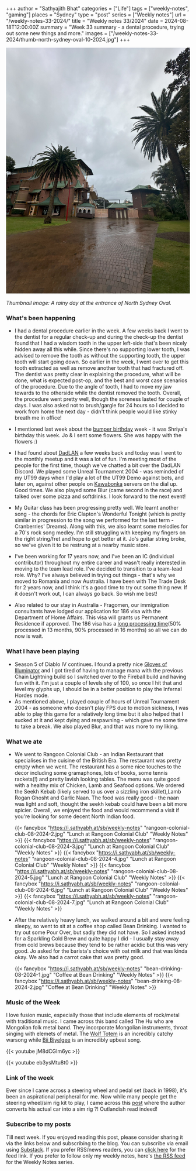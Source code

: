 +++
author = "Sathyajith Bhat"
categories = ["Life"]
tags = ["weekly-notes", "gaming"]
places = "Sydney"
type = "post"
series = ["Weekly notes"]
url = "/weekly-notes-33-2024/"
title = "Weekly notes 33/2024"
date = 2024-08-18T12:00:00Z
summary = "Week 33 summary - a dental procedure, trying out some new things and more."
images = ["/weekly-notes-33-2024/thumb-north-sydney-oval-10-2024.jpg"]
+++

![](thumb-north-sydney-oval-10-2024.jpg)

_Thumbnail image: A rainy day at the entrance of North Sydney Oval._ 

### What's been happening

* I had a dental procedure earlier in the week. A few weeks back I went to the dentist for a regular check-up and during the check-up the dentist found that I had a wisdom tooth in the upper left-side that's been nicely hidden away all this while. Since there's no supporting lower tooth, I was advised to remove the tooth as without the supporting tooth, the upper tooth will start going down. So earlier in the week, I went over to get this tooth extracted as well as remove another tooth that had fractured off. The dentist was pretty clear in explaining the procedure, what will be done, what is expected post-op, and the best and worst case scenarios of the procedure. Due to the angle of tooth, I had to move my jaw towards to the otherside while the dentist removed the tooth. Overall, the procedure went pretty well, though the soreness lasted for couple of days. I was also asked not to brush/gargle for 24 hours so I decided to work from home the next day - didn't think people would like stinky breath me in office!

* I mentioned last week about the [bumper birthday](/weekly-notes-32-2024/) week - it was Shriya's birthday this week. Jo & I sent some flowers. She was happy with the flowers :) 

* I had found about [DadLAN](https://dadlan.au/) a few weeks back and today was I went to the monthly meetup and it was a lot of fun. I'm meeting most of the people for the first time, though we've chatted a bit over the DadLAN Discord. We played some Unreal Tournament 2004 - was reminded of my UT99 days when I'd play a lot of the UT99 Demo against bots, and later on, against other people on [Kawabonka](https://old.reddit.com/r/IndiaNostalgia/comments/ptsy15/comment/hdz82ka/?utm_source=share&utm_medium=web3x&utm_name=web3xcss&utm_term=1&utm_content=share_button) servers on the dial up. Good times. We also played some Blur (came second in the race) and talked over some pizza and softdrinks. I look forward to the next event!
* My Guitar class has been progressing pretty well. We learnt another song - the chords for Eric Clapton's Wonderful Tonight (which is pretty similar in progression to the song we performed for the last term - Cranberries' Dreams). Along with this, we also learnt some melodies for a 70's rock song medley. I'm still struggling with keeping my fingers on the right string/fret and hope to get better at it. Jo's guitar string broke, so we've given it to be restrung at a nearby music store.
* I've been working for 17 years now, and I've been an IC (individual contributor) throughout my entire career and wasn't really interested in moving to the team lead role. I've decided to transition to a team-lead role. Why? I've always believed in trying out things - that's why we moved to Romania and now Australia. I have been with The Trade Desk for 2 years now, and I think it's a good time to try out some thing new. If it doesn't work out, I can always go back. So wish me best! 
* Also related to our stay in Australia - Fragomen, our immigration consultants have lodged our application for 186 visa with the Department of Home Affairs. This visa will grants us Permanent Residence if approved. The 186 visa has a [long processing time](https://immi.homeaffairs.gov.au/visas/getting-a-visa/visa-processing-times/global-visa-processing-times)(50% processed in 13 months, 90% processed in 16 months) so all we can do now is wait. 

### What I have been playing

* Season 5 of Diablo IV continues. I found a pretty nice [Gloves of Illuminator](https://maxroll.gg/d4/wiki/gloves-of-the-illuminator) and I got tired of having to manage mana with the previous Chain Lightning build so I switched over to the Fireball build and having fun with it. I'm just a couple of levels shy of 100, so once I hit that and level my glyphs up, I should be in a better position to play the Infernal Hordes mode.
* As mentioned above, I played couple of hours of Unreal Tournament 2004 - as someone who doesn't play FPS due to motion sickness, I was able to play this game for a relatively long time but it also helped that I sucked at it and kept dying and respawning - which gave me some time to take a break. We also played Blur, and that was more to my liking.

### What we ate

* We went to Rangoon Colonial Club - an Indian Restaurant that specialises in the cuisine of the British Era. The restaurant was pretty empty when we went. The restaurant has a some nice touches to the decor including some gramaphones, lots of books, some tennis rackets(!) and pretty lavish looking tables. The menu was quite good with a healthy mix of Chicken, Lamb and Seafood options. We ordered the Seekh Kebab (likely served to us over a sizzling iron skillet),Lamb Rogan Ghosht and Garlic Naan. The food was really good - the naan was light and soft, thought the seekh kebab could have been a bit more spicier. Overall, we enjoyed the food and would recommend a visit if you're looking for some decent North Indian food.


  {{< fancybox "https://i.sathyabh.at/sb/weekly-notes" "rangoon-colonial-club-08-2024-2.jpg" "Lunch at Rangoon Colonial Club" "Weekly Notes" >}}
  {{< fancybox "https://i.sathyabh.at/sb/weekly-notes" "rangoon-colonial-club-08-2024-3.jpg" "Lunch at Rangoon Colonial Club" "Weekly Notes" >}}
  {{< fancybox "https://i.sathyabh.at/sb/weekly-notes" "rangoon-colonial-club-08-2024-4.jpg" "Lunch at Rangoon Colonial Club" "Weekly Notes" >}}
  {{< fancybox "https://i.sathyabh.at/sb/weekly-notes" "rangoon-colonial-club-08-2024-5.jpg" "Lunch at Rangoon Colonial Club" "Weekly Notes" >}}
  {{< fancybox "https://i.sathyabh.at/sb/weekly-notes" "rangoon-colonial-club-08-2024-6.jpg" "Lunch at Rangoon Colonial Club" "Weekly Notes" >}}
  {{< fancybox "https://i.sathyabh.at/sb/weekly-notes" "rangoon-colonial-club-08-2024-7.jpg" "Lunch at Rangoon Colonial Club" "Weekly Notes" >}}
* After the relatively heavy lunch, we walked around a bit and were feeling sleepy, so went to sit at a coffee shop called Bean Drinking. I wanted to try out some Pour Over, but sadly they did not have. So I asked instead for a Sparkling Cold Brew and quite happy I did - I usually stay away from cold brews because they tend to be rather acidic but this was very good. Jo asked for the barista's choice with oat milk and that was kinda okay. We also had a carrot cake that was pretty good.

  {{< fancybox "https://i.sathyabh.at/sb/weekly-notes" "bean-drinking-08-2024-1.jpg" "Coffee at Bean Drinking" "Weekly Notes" >}}
  {{< fancybox "https://i.sathyabh.at/sb/weekly-notes" "bean-drinking-08-2024-2.jpg" "Coffee at Bean Drinking" "Weekly Notes" >}}

### Music of the Week

I love fusion music, especially those that include elements of rock/metal with traditional music. I came across this band called The Hu who are Mongolian folk metal band. They incorporate Mongolian instruments, throat singing with elemets of metal. The [Wolf Totem](https://www.youtube.com/watch?v=jM8dCGIm6yc) is an incredibly catchy warsong while [Bii Biyelgee](https://www.youtube.com/watch?v=eb3ysMtu8t0) is an incredibly upbeat song.

{{< youtube jM8dCGIm6yc >}}

{{< youtube eb3ysMtu8t0 >}}

### Link of the week

Ever since I came across a steering wheel and pedal set (back in 1998), it's been an aspirational peripheral for me. Now while many people get the steering wheel/sim rig kit to play, I came across this [post](https://outlandnish.com/hacks/ditch-the-sim-rig-use-your-car-instead/) where the author converts his actual car into a sim rig ?! Outlandish read indeed! 


### Subscribe to my posts

Till next week. If you enjoyed reading this post, please consider sharing it via the links below and subscribing to the blog. You can subscribe via email using [Substack](https://sathyabhat.substack.com/). If you prefer RSS/news readers, you can [click here](https://sathyabh.at/index.xml) for the feed link. If you prefer to follow only my weekly notes, here's [the RSS feed](https://sathyabh.at/series/weekly-notes/index.xml) for the Weekly Notes series. 
